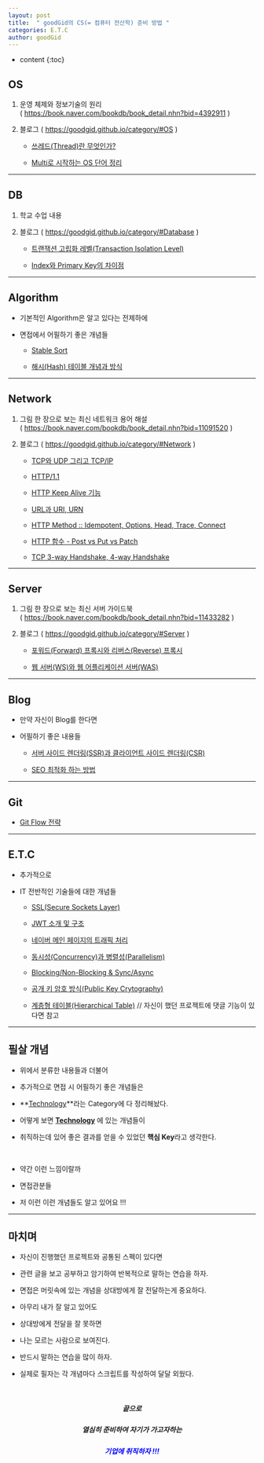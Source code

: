 ```yaml
---
layout: post
title:  " goodGid의 CS(= 컴퓨터 전산학) 준비 방법 "
categories: E.T.C
author: goodGid
---
```

* content
{:toc}

## OS

1. 운영 체제와 정보기술의 원리 <br> ( https://book.naver.com/bookdb/book_detail.nhn?bid=4392911 )

2. 블로그 ( https://goodgid.github.io/category/#OS )

    - [쓰레드(Thread)란 무엇인가?](https://goodgid.github.io/What-is-Thread/)

    - [Multi로 시작하는 OS 단어 정리](https://goodgid.github.io/OS-Start-From-Multi/)






---

## DB

1. 학교 수업 내용

2. 블로그 ( https://goodgid.github.io/category/#Database )

    - [트랜잭션 고립화 레벨(Transaction Isolation Level)](https://goodgid.github.io/Transaction-Isolation-Level/)

    - [Index와 Primary Key의 차이점](https://goodgid.github.io/Index-vs-Primary-Key/)

---

## Algorithm

* 기본적인 Algorithm은 알고 있다는 전제하에

* 면접에서 어필하기 좋은 개념들

    - [Stable Sort](https://goodgid.github.io/Stable-Sort/)

    - [해시(Hash) 테이블 개념과 방식](https://goodgid.github.io/Hash-Table/)

---

## Network

1. 그림 한 장으로 보는 최신 네트워크 용어 해설 <br> ( https://book.naver.com/bookdb/book_detail.nhn?bid=11091520 )

2. 블로그 ( https://goodgid.github.io/category/#Network )

    - [TCP와 UDP 그리고 TCP/IP](https://goodgid.github.io/TCP-UDP/)

    - [HTTP/1.1](https://goodgid.github.io/HTTP-1.1/)

    - [HTTP Keep Alive 기능](https://goodgid.github.io/HTTP-Keep-Alive/)

    - [URL과 URI, URN](https://goodgid.github.io/URL-URI-URN/)
    
    - [HTTP Method :: Idempotent, Options, Head, Trace, Connect](https://goodgid.github.io/REST-Method-Idempotent-Options-Head-Trace-Connect/)

    - [HTTP 함수 - Post vs Put vs Patch](https://goodgid.github.io/HTTP-Method-Post-vs-Put-vs-Patch/)

    - [TCP 3-way Handshake, 4-way Handshake](https://goodgid.github.io/TCP-IP-3Way-4Way/)

---

## Server

1. 그림 한 장으로 보는 최신 서버 가이드북 <br> ( https://book.naver.com/bookdb/book_detail.nhn?bid=11433282 )

2. 블로그 ( https://goodgid.github.io/category/#Server )

    - [포워드(Forward) 프록시와 리버스(Reverse) 프록시](https://goodgid.github.io/Forwad-Proxy-and-Reverse-Proxy/)

    - [웹 서버(WS)와 웹 어플리케이션 서버(WAS)](https://goodgid.github.io/WS-and-WAS/)

---

## Blog

* 만약 자신이 Blog를 한다면 

* 어필하기 좋은 내용들

    - [서버 사이드 렌더링(SSR)과 클라이언트 사이드 렌더링(CSR)](https://goodgid.github.io/Server-Side-Rendering-and-Client-Side-Rendering/)

    - [SEO 최적화 하는 방법](https://goodgid.github.io/SEO-Optimization/)

---

## Git

* [Git Flow 전략](https://goodgid.github.io/Git-Flow/)

---

## E.T.C

* 추가적으로

* IT 전반적인 기술들에 대한 개념들

    - [SSL(Secure Sockets Layer)](https://goodgid.github.io/TLS-SSL/)

    - [JWT 소개 및 구조](https://goodgid.github.io/JWT/)

    - [네이버 메인 페이지의 트래픽 처리](https://goodgid.github.io/Handling-traffic-on-the-Naver-main-page/)

    - [동시성(Concurrency)과 병렬성(Parallelism)](https://goodgid.github.io/Concurrency-vs-Paraleelism/)

    - [Blocking/Non-Blocking & Sync/Async](https://goodgid.github.io/Blocking-NonBlocking-Synchronous-Asynchronous/)

    - [공개 키 암호 방식(Public Key Crytography)](https://goodgid.github.io/Public-Key-Cryptography/)

    - [계층형 테이블(Hierarchical Table)](https://goodgid.github.io/DB-Hierarchical-Table/) // 자신이 했던 프로젝트에 댓글 기능이 있다면 참고

---

## 필살 개념

* 위에서 분류한 내용들과 더불어

* 추가적으로 면접 시 어필하기 좋은 개념들은

* **[Technology](https://goodgid.github.io/category/#Technology)**라는 Category에 다 정리해놨다.

* 어떻게 보면 **[Technology](https://goodgid.github.io/category/#Technology)** 에 있는 개념들이 

* 취직하는데 있어 좋은 결과를 얻을 수 있었던 **핵심 Key**라고 생각한다.

<br>

* 약간 이런 느낌이랄까

* 면접관분들 

* 저 이런 이런 개념들도 알고 있어요 !!! 

---

## 마치며

* 자신이 진행했던 프로젝트와 공통된 스펙이 있다면 

* 관련 글을 보고 공부하고 암기하여 반복적으로 말하는 연습을 하자.

* 면접은 머릿속에 있는 개념을 상대방에게 잘 전달하는게 중요하다.

* 아무리 내가 잘 알고 있어도

* 상대방에게 전달을 잘 못하면

* 나는 모르는 사람으로 보여진다.

* 반드시 말하는 연습을 많이 하자.

* 실제로 필자는 각 개념마다 스크립트를 작성하여 달달 외웠다.

<br>

<center> <h5> 끝으로 </h5> </center>

<center> <h5> 열심히 준비하여 자기가 가고자하는 </h5> </center>

<center> <h5 style="color: blue;"> 기업에 취직하자 !!!</h5> </center>